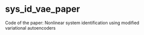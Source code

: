 # sys_id_vae_paper
Code of the paper: Nonlinear system identification using modified variational autoencoders
